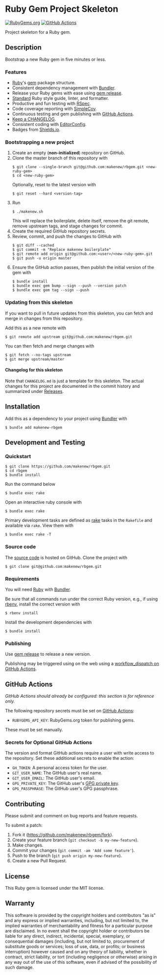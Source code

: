 # Ruby Gem Project Skeleton

[![RubyGems.org](https://img.shields.io/gem/v/makenew-rbgem)](https://rubygems.org/gems/makenew-rbgem)
[![GitHub Actions](https://github.com/makenew/rbgem/workflows/main/badge.svg)](https://github.com/makenew/rbgem/actions)

Project skeleton for a Ruby gem.

## Description

Bootstrap a new Ruby gem in five minutes or less.

### Features

- [Ruby]'s [gem][rubygems.org] package structure.
- Consistent dependency management with [Bundler].
- Release your Ruby gems with ease using [gem release].
- [Standard] Ruby style guide, linter, and formatter.
- Productive and fun testing with [RSpec].
- Code coverage reporting with [SimpleCov].
- Continuous testing and gem publishing with [GitHub Actions].
- [Keep a CHANGELOG].
- Consistent coding with [EditorConfig].
- Badges from [Shields.io].

[bundler]: https://bundler.io/
[editorconfig]: https://editorconfig.org/
[github actions]: https://github.com/features/actions
[keep a changelog]: https://keepachangelog.com/
[rspec]: https://rspec.info/
[rubygems.org]: https://rubygems.org/
[ruby]: https://www.ruby-lang.org/
[shields.io]: https://shields.io/
[simplecov]: https://github.com/simplecov-ruby/simplecov
[standard]: https://github.com/testdouble/standard
[gem release]: https://github.com/svenfuchs/gem-release

### Bootstrapping a new project

1. Create an empty (**non-initialized**) repository on GitHub.
2. Clone the master branch of this repository with
   ```
   $ git clone --single-branch git@github.com:makenew/rbgem.git <new-ruby-gem>
   $ cd <new-ruby-gem>
   ```
   Optionally, reset to the latest version with
   ```
   $ git reset --hard <version-tag>
   ```
3. Run
   ```
   $ ./makenew.sh
   ```
   This will replace the boilerplate, delete itself,
   remove the git remote, remove upstream tags,
   and stage changes for commit.
4. Create the required GitHub repository secrets.
5. Review, commit, and push the changes to GitHub with
   ```
   $ git diff --cached
   $ git commit -m "Replace makenew boilerplate"
   $ git remote add origin git@github.com:<user>/<new-ruby-gem>.git
   $ git push -u origin master
   ```
6. Ensure the GitHub action passes,
   then publish the initial version of the gem with
   ```
   $ bundle install
   $ bundle exec gem bump --sign --push --version patch
   $ bundle exec gem tag --sign --push
   ```

### Updating from this skeleton

If you want to pull in future updates from this skeleton,
you can fetch and merge in changes from this repository.

Add this as a new remote with

```
$ git remote add upstream git@github.com:makenew/rbgem.git
```

You can then fetch and merge changes with

```
$ git fetch --no-tags upstream
$ git merge upstream/master
```

#### Changelog for this skeleton

Note that `CHANGELOG.md` is just a template for this skeleton.
The actual changes for this project are documented in the commit history
and summarized under [Releases].

[releases]: https://github.com/makenew/rbgem/releases

## Installation

Add this as a dependency to your project using [Bundler] with

```
$ bundle add makenew-rbgem
```

[bundler]: https://bundler.io/

## Development and Testing

### Quickstart

```
$ git clone https://github.com/makenew/rbgem.git
$ cd rbgem
$ bundle install
```

Run the command below

```
$ bundle exec rake
```

Open an interactive ruby console with

```
$ bundle exec rake
```

Primary development tasks are defined as [rake] tasks in the `Rakefile`
and available via `rake`.
View them with

```
$ bundle exec rake -T
```

[rake]: https://ruby.github.io/rake/

### Source code

The [source code] is hosted on GitHub.
Clone the project with

```
$ git clone git@github.com:makenew/rbgem.git
```

[source code]: https://github.com/makenew/rbgem

### Requirements

You will need [Ruby] with [Bundler].

Be sure that all commands run under the correct Ruby version, e.g.,
if using [rbenv], install the correct version with

```
$ rbenv install
```

Install the development dependencies with

```
$ bundle install
```

[bundler]: https://bundler.io/
[ruby]: https://www.ruby-lang.org/
[rbenv]: https://github.com/rbenv/rbenv

### Publishing

Use [gem release] to release a new version.

Publishing may be triggered using on the web
using a [workflow_dispatch on GitHub Actions].

[gem release]: https://github.com/svenfuchs/gem-release
[workflow_dispatch on github actions]: https://github.com/makenew/rbgem/actions?query=workflow%3Aversion

## GitHub Actions

_GitHub Actions should already be configured: this section is for reference only._

The following repository secrets must be set on [GitHub Actions]:

- `RUBYGEMS_API_KEY`: RubyGems.org token for publishing gems.

These must be set manually.

### Secrets for Optional GitHub Actions

The version and format GitHub actions
require a user with write access to the repository.
Set these additional secrets to enable the action:

- `GH_TOKEN`: A personal access token for the user.
- `GIT_USER_NAME`: The GitHub user's real name.
- `GIT_USER_EMAIL`: The GitHub user's email.
- `GPG_PRIVATE_KEY`: The GitHub user's [GPG private key].
- `GPG_PASSPHRASE`: The GitHub user's GPG passphrase.

[github actions]: https://github.com/features/actions
[gpg private key]: https://github.com/marketplace/actions/import-gpg#prerequisites

## Contributing

Please submit and comment on bug reports and feature requests.

To submit a patch:

1. Fork it (https://github.com/makenew/rbgem/fork).
2. Create your feature branch (`git checkout -b my-new-feature`).
3. Make changes.
4. Commit your changes (`git commit -am 'Add some feature'`).
5. Push to the branch (`git push origin my-new-feature`).
6. Create a new Pull Request.

## License

This Ruby gem is licensed under the MIT license.

## Warranty

This software is provided by the copyright holders and contributors "as is" and
any express or implied warranties, including, but not limited to, the implied
warranties of merchantability and fitness for a particular purpose are
disclaimed. In no event shall the copyright holder or contributors be liable for
any direct, indirect, incidental, special, exemplary, or consequential damages
(including, but not limited to, procurement of substitute goods or services;
loss of use, data, or profits; or business interruption) however caused and on
any theory of liability, whether in contract, strict liability, or tort
(including negligence or otherwise) arising in any way out of the use of this
software, even if advised of the possibility of such damage.

